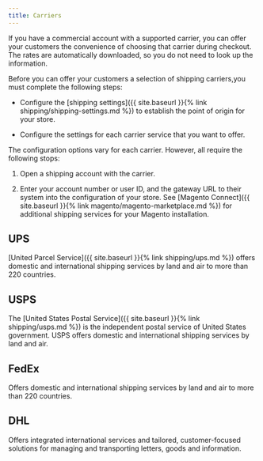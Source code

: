 ```yaml
---
title: Carriers
---
```


If you have a commercial account with a supported carrier, you can offer your customers the convenience of choosing that carrier during checkout. The rates are automatically downloaded, so you do not need to look up the information.

Before you can offer your customers a selection of shipping carriers,you must complete the following steps:

*  Configure the [shipping settings]({{ site.baseurl }}{% link shipping/shipping-settings.md %}) to establish the point of origin for your store.

*  Configure the settings for each carrier service that you want to offer.

The configuration options vary for each carrier. However, all require the following stops:

1.  Open a shipping account with the carrier.
    
2.  Enter your account number or user ID, and the gateway URL to their system into the configuration of your store. See [Magento Connect]({{ site.baseurl }}{% link magento/magento-marketplace.md %}) for additional shipping services for your Magento installation.

## UPS

[United Parcel Service]({{ site.baseurl }}{% link shipping/ups.md %}) offers domestic and international shipping services by land and air to more than 220 countries.

## USPS

The [United States Postal Service]({{ site.baseurl }}{% link shipping/usps.md %}) is the independent postal service of United States government. USPS offers domestic and international shipping services by land and air.

## FedEx

Offers domestic and international shipping services by land and air to more than 220 countries.

## DHL

Offers integrated international services and tailored, customer-focused solutions for managing and transporting letters, goods and information.
